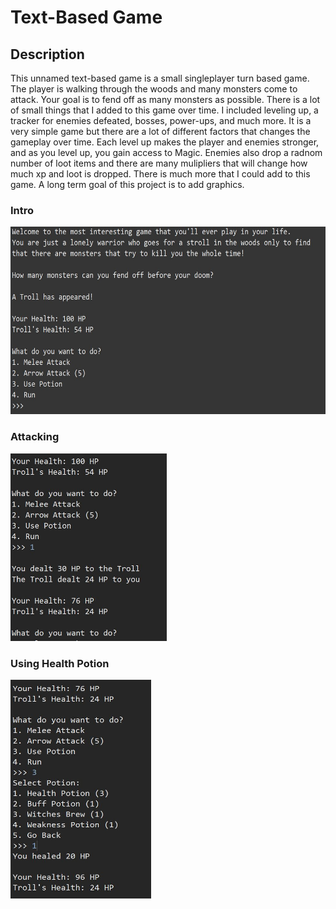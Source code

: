 # Text-Based Game

## Description
This unnamed text-based game is a small singleplayer turn based game. The player is walking through the woods and many monsters come to attack. Your goal is to fend off as many monsters as possible. There is a lot of small things that I added to this game over time. I included leveling up, a tracker for enemies defeated, bosses, power-ups, and much more. It is a very simple game but there are a lot of different factors that changes the gameplay over time. Each level up makes the player and enemies stronger, and as you level up, you gain access to Magic. Enemies also drop a radnom number of loot items and there are many mulipliers that will change how much xp and loot is dropped. There is much more that I could add to this game. A long term goal of this project is to add graphics.

### Intro
<img src="https://github.com/tylerireland/Text-Based-Game/blob/main/screenshots/textgame-1.JPG"  width="600" height="300">

### Attacking
<img src="https://github.com/tylerireland/Text-Based-Game/blob/main/screenshots/textgame-att.JPG"  width="250" height="300">

### Using Health Potion
<img src="https://github.com/tylerireland/Text-Based-Game/blob/main/screenshots/textgame-pot.JPG"  width="225" height="350">

